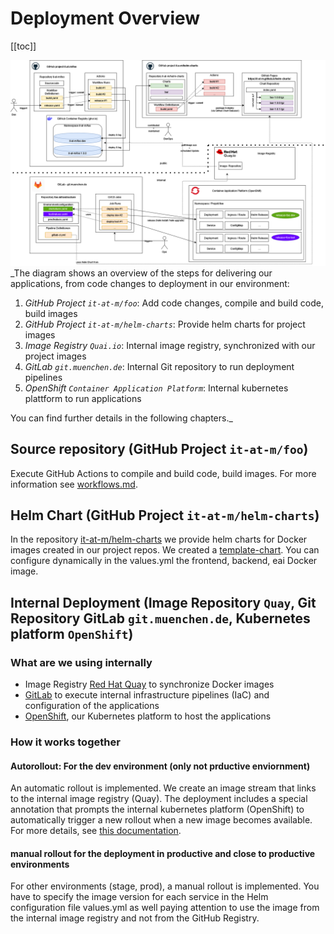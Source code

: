 # Deployment Overview

[[toc]]

![architecture-overview](images/ci_cd_github_big_picture_public.drawio.png)
\_The diagram shows an overview of the steps for delivering our applications, from code changes to deployment in our environment:

1. _GitHub Project `it-at-m/foo`_: Add code changes, compile and build code, build images
2. _GitHub Project `it-at-m/helm-charts`_: Provide helm charts for project images
3. _Image Registry `Quai.io`_: Internal image registry, synchronized with our project images
4. _GitLab `git.muenchen.de`_: Internal Git repository to run deployment pipelines
5. _OpenShift `Container Application Platform`_: Internal kubernetes plattform to run applications

You can find further details in the following chapters.\_

## Source repository (GitHub Project `it-at-m/foo`)

Execute GitHub Actions to compile and build code, build images. For more information see [workflows.md](./workflows.md).

## Helm Chart (GitHub Project `it-at-m/helm-charts`)

In the repository [it-at-m/helm-charts](https://github.com/it-at-m/helm-charts) we provide helm charts for Docker images created in our project repos. We created a [template-chart](https://github.com/it-at-m/helm-charts/tree/main/charts/refarch-templates). You can configure dynamically in the values.yml the frontend, backend, eai Docker image.

## Internal Deployment (Image Repository `Quay`, Git Repository GitLab `git.muenchen.de`, Kubernetes platform `OpenShift`)

### What are we using internally

- Image Registry [Red Hat Quay](https://docs.redhat.com/de/documentation/red_hat_quay) to synchronize Docker images
- [GitLab](https://docs.gitlab.com/) to execute internal infrastructure pipelines (IaC) and configuration of the applications
- [OpenShift](https://docs.redhat.com/en/documentation/openshift_container_platform), our Kubernetes platform to host the applications

### How it works together

#### Autorollout: For the dev environment (only not prductive enviornment)

An automatic rollout is implemented. We create an image stream that links to the internal image registry (Quay). The deployment includes a special annotation that prompts the internal kubernetes platform (OpenShift) to automatically trigger a new rollout when a new image becomes available. For more details, see [this documentation](https://docs.redhat.com/en/documentation/openshift_container_platform/4.17/html/images/triggering-updates-on-imagestream-changes#triggering-updates-on-imagestream-changes).

#### manual rollout for the deployment in productive and close to productive environments

For other environments (stage, prod), a manual rollout is implemented. You have to specify the image version for each service in the Helm configuration file values.yml as well paying attention to use the image from the internal image registry and not from the GitHub Registry.
